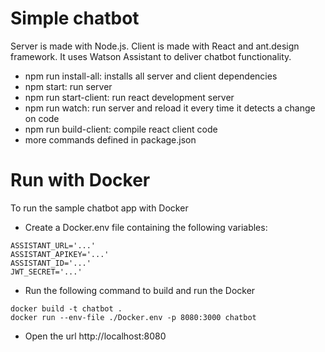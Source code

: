  # Simple chatbot

Server is made with Node.js. Client is made with React and ant.design framework. It uses Watson Assistant to deliver chatbot functionality.

- npm run install-all: installs all server and client dependencies
- npm start: run server
- npm run start-client: run react development server
- npm run watch: run server and reload it every time it detects a change on code
- npm run build-client: compile react client code
- more commands defined in package.json

# Run with Docker

To run the sample chatbot app with Docker

* Create a Docker.env file containing the following variables:

```
ASSISTANT_URL='...'
ASSISTANT_APIKEY='...'
ASSISTANT_ID='...'
JWT_SECRET='...'
```

* Run the following command to build and run the Docker
```
docker build -t chatbot .
docker run --env-file ./Docker.env -p 8080:3000 chatbot
```
* Open the url http://localhost:8080
